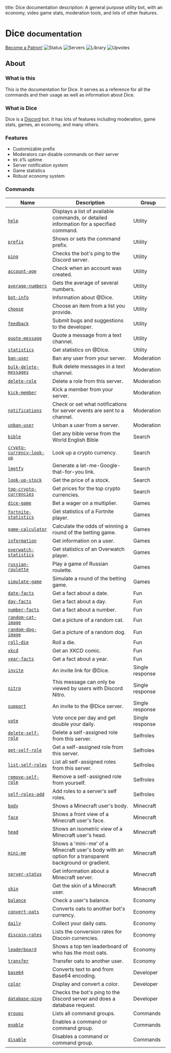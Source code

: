 title: Dice documentation
description: A general purpose utility bot, with an economy, video game stats, moderation tools, and lots of other features.

# Dice <small>documentation</small>

<a href="https://www.patreon.com/bePatron?u=6109069" data-patreon-widget-type="become-patron-button">Become a Patron!</a><script async src="https://c6.patreon.com/becomePatronButton.bundle.js"></script> ![Status](https://discordbots.org/api/widget/status/388191157869477888.svg?noavatar=true) ![Servers](https://discordbots.org/api/widget/servers/388191157869477888.svg?noavatar=true) ![Library](https://discordbots.org/api/widget/lib/388191157869477888.svg?noavatar=true) ![Upvotes](https://discordbots.org/api/widget/upvotes/388191157869477888.svg?noavatar=true)

## About

### What is this

This is the documentation for Dice. It serves as a reference for all the commands and their usage as well as information about Dice.

### What is Dice

Dice is a [Discord](https://discordapp.com) bot. It has lots of features including moderation, game stats, games, an economy, and many others.

### Features

* Customizable prefix
* Moderators can disable commands on their server
* `99.8`% uptime
* Server notification system
* Game statistics
* Robust economy system

### Commands

| Name                                                                  | Description                                                                                           | Group           |
|-----------------------------------------------------------------------|-------------------------------------------------------------------------------------------------------|-----------------|
| [`help`](/commands/utility/help)                                      | Displays a list of available commands, or detailed information for a specified command.               | Utility         |
| [`prefix`](/commands/utility/prefix)                                  | Shows or sets the command prefix.                                                                     | Utility         |
| [`ping`](/commands/utility/ping)                                      | Checks the bot's ping to the Discord server.                                                          | Utility         |
| [`account-age`](/commands/utility/account-age)                        | Check when an account was created.                                                                    | Utility         |
| [`average-numbers`](/commands/utility/average-numbers)                | Gets the average of several numbers.                                                                  | Utility         |
| [`bot-info`](/commands/utility/bot-info)                              | Information about @Dice.                                                                              | Utility         |
| [`choose`](/commands/utility/choose)                                  | Choose an item from a list you provide.                                                               | Utility         |
| [`feedback`](/commands/utility/feedback)                              | Submit bugs and suggestions to the developer.                                                         | Utility         |
| [`quote-message`](/commands/utility/quote-message)                    | Quote a message from a text channel.                                                                  | Utility         |
| [`statistics`](/commands/utility/statistics)                          | Get statistics on @Dice.                                                                              | Utility         |
| [`ban-user`](/commands/moderation/ban-user)                           | Ban any user from your server.                                                                        | Moderation      |
| [`bulk-delete-messages`](/commands/moderation/bulk-delete-messages)   | Bulk delete messages in a text channel.                                                               | Moderation      |
| [`delete-role`](/commands/moderation/delete-role)                     | Delete a role from this server.                                                                       | Moderation      |
| [`kick-member`](/commands/moderation/kick-member)                     | Kick a member from your server.                                                                       | Moderation      |
| [`notifications`](/commands/moderation/notifications)                 | Check or set what notifications for server events are sent to a channel.                              | Moderation      |
| [`unban-user`](/commands/moderation/unban-user)                       | Unban a user from a server.                                                                           | Moderation      |
| [`bible`](/commands/search/bible)                                     | Get any bible verse from the World English Bible                                                      | Search          |
| [`crypto-currency-look-up`](/commands/search/crypto-currency-look-up) | Look up a crypto currency.                                                                            | Search          |
| [`lmgtfy`](/commands/search/lmgtfy)                                   | Generate a let-me-Google-that-for-you link.                                                           | Search          |
| [`look-up-stock`](/commands/search/look-up-stock)                     | Get the price of a stock.                                                                             | Search          |
| [`top-crypto-currencies`](/commands/search/top-crypto-currencies)     | Get prices for the top crypto currencies.                                                             | Search          |
| [`dice-game`](/commands/games/dice-game)                              | Bet a wager on a multiplier.                                                                          | Games           |
| [`fortnite-statistics`](/commands/games/fortnite-statistics)          | Get statistics of a Fortnite player.                                                                  | Games           |
| [`game-calculator`](/commands/games/game-calculator)                  | Calculate the odds of winning a round of the betting game.                                            | Games           |
| [`information`](/commands/games/information)                          | Get information on a user.                                                                            | Games           |
| [`overwatch-statistics`](/commands/games/overwatch-statistics)        | Get statistics of an Overwatch player.                                                                | Games           |
| [`russian-roulette`](/commands/games/russian-roulette)                | Play a game of Russian roulette.                                                                      | Games           |
| [`simulate-game`](/commands/games/simulate-game)                      | Simulate a round of the betting game.                                                                 | Games           |
| [`date-facts`](/commands/fun/date-facts)                              | Get a fact about a date.                                                                              | Fun             |
| [`day-facts`](/commands/fun/day-facts)                                | Get a fact about a day.                                                                               | Fun             |
| [`number-facts`](/commands/fun/number-facts)                          | Get a fact about a number.                                                                            | Fun             |
| [`random-cat-image`](/commands/fun/random-cat-image)                  | Get a picture of a random cat.                                                                        | Fun             |
| [`random-dog-image`](/commands/fun/random-dog-image)                  | Get a picture of a random dog.                                                                        | Fun             |
| [`roll-die`](/commands/fun/roll-die)                                  | Roll a die.                                                                                           | Fun             |
| [`xkcd`](/commands/fun/xkcd)                                          | Get an XKCD comic.                                                                                    | Fun             |
| [`year-facts`](/commands/fun/year-facts)                              | Get a fact about a year.                                                                              | Fun             |
| [`invite`](/commands/single-response/invite)                          | An invite link for @Dice.                                                                             | Single response |
| [`nitro`](/commands/single-response/nitro)                            | This message can only be viewed by users with Discord Nitro.                                          | Single response |
| [`support`](/commands/single-response/support)                        | An invite to the @Dice server.                                                                        | Single response |
| [`vote`](/commands/single-response/vote)                              | Vote once per day and get double your daily.                                                          | Single response |
| [`delete-self-role`](/commands/selfroles/delete-self-role)            | Delete a self-assigned role from this server.                                                         | Selfroles       |
| [`get-self-role`](/commands/selfroles/get-self-role)                  | Get a self-assigned role from this server.                                                            | Selfroles       |
| [`list-self-roles`](/commands/selfroles/list-self-roles)              | List all self-assigned roles from this server.                                                        | Selfroles       |
| [`remove-self-role`](/commands/selfroles/remove-self-role)            | Remove a self-assigned role from yourself.                                                            | Selfroles       |
| [`self-roles-add`](/commands/selfroles/self-roles-add)                | Add roles to a server's self roles.                                                                   | Selfroles       |
| [`body`](/commands/minecraft/body)                                    | Shows a Minecraft user's body.                                                                        | Minecraft       |
| [`face`](/commands/minecraft/face)                                    | Shows a front view of a Minecraft user's face.                                                        | Minecraft       |
| [`head`](/commands/minecraft/head)                                    | Shows an isometric view of a Minecraft user's head.                                                   | Minecraft       |
| [`mini-me`](/commands/minecraft/mini-me)                              | Shows a 'mini-me' of a Minecraft user's body with an option for a transparent background or gradient. | Minecraft       |
| [`server-status`](/commands/minecraft/server-status)                  | Get information about a Minecraft server.                                                             | Minecraft       |
| [`skin`](/commands/minecraft/skin)                                    | Get the skin of a Minecraft user.                                                                     | Minecraft       |
| [`balance`](/commands/economy/balance)                                | Check a user's balance.                                                                               | Economy         |
| [`convert-oats`](/commands/economy/convert-oats)                      | Converts oats to another bot's currency.                                                              | Economy         |
| [`daily`](/commands/economy/daily)                                    | Collect your daily oats.                                                                              | Economy         |
| [`discoin-rates`](/commands/economy/discoin-rates)                    | Lists the conversion rates for Discoin currencies.                                                    | Economy         |
| [`leaderboard`](/commands/economy/leaderboard)                        | Shows a top ten leaderboard of who has the most oats.                                                 | Economy         |
| [`transfer`](/commands/economy/transfer)                              | Transfer oats to another user.                                                                        | Economy         |
| [`base64`](/commands/developer/base64)                                | Converts text to and from Base64 encoding.                                                            | Developer       |
| [`color`](/commands/developer/color)                                  | Display and convert a color.                                                                          | Developer       |
| [`database-ping`](/commands/developer/database-ping)                  | Checks the bot's ping to the Discord server and does a database request.                              | Developer       |
| [`groups`](/commands/commands/groups)                                 | Lists all command groups.                                                                             | Commands        |
| [`enable`](/commands/commands/enable)                                 | Enables a command or command group.                                                                   | Commands        |
| [`disable`](/commands/commands/disable)                               | Disables a command or command group.                                                                  | Commands        |
